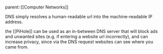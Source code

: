 parent::[[Computer Networks]]

DNS simply resolves a human-readable url into the machine-readable IP address.

the [[PiHole]] can be used as an in-between DNS server that will block ads and unwanted sites (e.g. if entering a website url incorrectly), and can increase privacy, since via the DNS request websites can see where you came from. 
